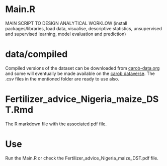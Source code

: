 # Main.R
MAIN SCRIPT TO DESIGN ANALYTICAL WORKLOW (install packages/libraries, load data, visualise, descriptive statistics, unsupervised and supervised learning, model evaluation and prediction)

# data/compiled
Compiled versions of the dataset can be downloaded from [carob-data.org](http://carob-data.org) and some will eventually be made available on the [carob dataverse](https://dataverse.harvard.edu/dataverse/carob/). The .csv files in the mentioned folder are ready to use also.

# Fertilizer_advice_Nigeria_maize_DST.Rmd
The R markdown file with the associated pdf file.

# Use
Run the Main.R or check the Fertilizer_advice_Nigeria_maize_DST.pdf file.

